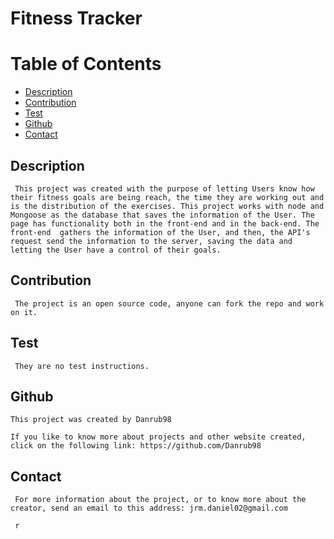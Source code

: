 # Fitness Tracker
# Table of Contents
* [Description](#Description)
* [Contribution](#Contribution)
* [Test](#Test)
* [Github](#Github)
* [Contact](#Contact)


## Description
     This project was created with the purpose of letting Users know how their fitness goals are being reach, the time they are working out and is the distribution of the exercises. This project works with node and Mongoose as the database that saves the information of the User. The page has functionality both in the front-end and in the back-end. The front-end  gathers the information of the User, and then, the API's request send the information to the server, saving the data and letting the User have a control of their goals.

## Contribution
     The project is an open source code, anyone can fork the repo and work on it.

## Test
     They are no test instructions.





## Github
    This project was created by Danrub98

    If you like to know more about projects and other website created, click on the following link: https://github.com/Danrub98

## Contact
     For more information about the project, or to know more about the creator, send an email to this address: jrm.daniel02@gmail.com

     r
